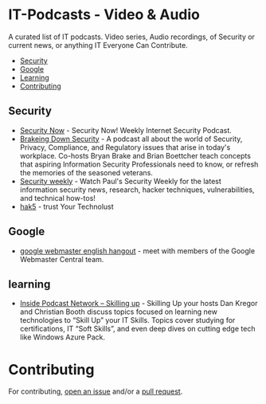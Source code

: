 # IT-Podcasts - Video & Audio

A curated list of IT podcasts. Video series, Audio recordings, of  Security or current news, or anything IT Everyone Can Contribute.  

- [Security](#Security)
- [Google](#Google) 
- [Learning](learning)
- [Contributing](#contributing)



## Security 

* [Security Now](https://www.grc.com/securitynow.htm) - Security Now! Weekly Internet Security Podcast. 
* [Brakeing Down Security](http://brakeingsecurity.com/) - A podcast all about the world of Security, Privacy, Compliance, and Regulatory issues that arise in today's workplace.  Co-hosts Bryan Brake and Brian Boettcher teach concepts that aspiring Information Security Professionals need to know, or refresh the memories of the seasoned veterans.
* [Security weekly](http://securityweekly.com/) - Watch Paul's Security Weekly for the latest information security news, research, hacker techniques, vulnerabilities, and technical how-tos!
* [hak5](http://hak5.org/) - trust Your Technolust

## Google

* [google webmaster english hangout](https://www.youtube.com/playlist?list=PLKoqnv2vTMUMqH8IyzOMBc_Z8i-S6-tVJ) -  meet with members of the Google Webmaster Central team.

## learning 

* [Inside Podcast Network – Skilling up](http://ipn.tv/) - Skilling Up your hosts Dan Kregor and Christian Booth discuss topics focused on learning new technologies to “Skill Up” your IT Skills. Topics cover studying for certifications, IT “Soft Skills”, and even deep dives on cutting edge tech like Windows Azure Pack.

# Contributing

For contributing, [open an issue](https://github.com/grandmst/IT-Podcasts-/issues/) and/or a [pull request](https://github.com/grandmst/IT-Podcasts-/pulls).
